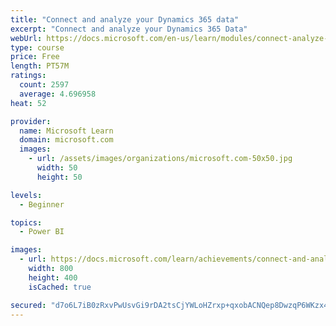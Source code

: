```yaml
---
title: "Connect and analyze your Dynamics 365 data​"
excerpt: "Connect and analyze your Dynamics 365 Data​"
webUrl: https://docs.microsoft.com/en-us/learn/modules/connect-analyze-dynamics-365-data/
type: course
price: Free
length: PT57M
ratings:
  count: 2597
  average: 4.696958
heat: 52

provider:
  name: Microsoft Learn
  domain: microsoft.com
  images:
    - url: /assets/images/organizations/microsoft.com-50x50.jpg
      width: 50
      height: 50

levels:
  - Beginner

topics:
  - Power BI

images:
  - url: https://docs.microsoft.com/learn/achievements/connect-and-analyze-your-microsoft-dynamics-365-data-social.png
    width: 800
    height: 400
    isCached: true

secured: "d7o6L7iB0zRxvPwUsvGi9rDA2tsCjYWLoHZrxp+qxobACNQep8DwzqP6WKzx4TEV8ecj7wizF+7NBmQt41MebCKI5qkoADcAAFsmMlpJALgNUeCT3l5tIcPVfOEAmuMfpbzAC2xJDFAhZ5Rsk3rH9SECEKDBwDyZ9n/iQU4s5QO1pQ9mC+TBZ14i82z+0hp9IfsHQF3oJD9PzeppoF5STQfoQUkq95UaR3JR0+CaTvaSNR+Yq1GNplOR41s1s1qO0s3/WqtD8fW4XbOY1aEOioFB40R4VxpKBf4b2/I28Dbbsrve5OCDPHmT8gtype+z5zHRveCmb77v8wmfoX3Tp9U+yBJicBf/Wg9bEh5s4Bkbn/qSnf4913o6KQeOCFUxoFtXww9lilwPSozJWkDsJZeIDnl+JYNLPz1GWhZlq3Y=;ZOwrm4JdcS5KDVv5t796sA=="
---
```


